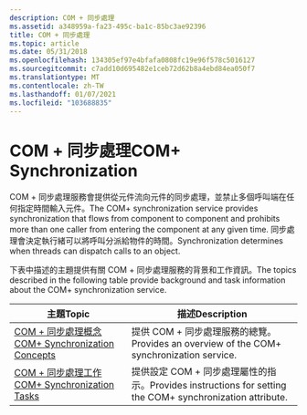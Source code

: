 ```yaml
---
description: COM + 同步處理
ms.assetid: a348959a-fa23-495c-ba1c-85bc3ae92396
title: COM + 同步處理
ms.topic: article
ms.date: 05/31/2018
ms.openlocfilehash: 134305ef97e4bfafa0808fc19e96f578c5016127
ms.sourcegitcommit: c7add10d695482e1ceb72d62b8a4ebd84ea050f7
ms.translationtype: MT
ms.contentlocale: zh-TW
ms.lasthandoff: 01/07/2021
ms.locfileid: "103688835"
---
```

# <a name="com-synchronization"></a><span data-ttu-id="5e145-103">COM + 同步處理</span><span class="sxs-lookup"><span data-stu-id="5e145-103">COM+ Synchronization</span></span>

<span data-ttu-id="5e145-104">COM + 同步處理服務會提供從元件流向元件的同步處理，並禁止多個呼叫端在任何指定時間輸入元件。</span><span class="sxs-lookup"><span data-stu-id="5e145-104">The COM+ synchronization service provides synchronization that flows from component to component and prohibits more than one caller from entering the component at any given time.</span></span> <span data-ttu-id="5e145-105">同步處理會決定執行緒可以將呼叫分派給物件的時間。</span><span class="sxs-lookup"><span data-stu-id="5e145-105">Synchronization determines when threads can dispatch calls to an object.</span></span>

<span data-ttu-id="5e145-106">下表中描述的主題提供有關 COM + 同步處理服務的背景和工作資訊。</span><span class="sxs-lookup"><span data-stu-id="5e145-106">The topics described in the following table provide background and task information about the COM+ synchronization service.</span></span>



| <span data-ttu-id="5e145-107">主題</span><span class="sxs-lookup"><span data-stu-id="5e145-107">Topic</span></span>                                                                         | <span data-ttu-id="5e145-108">描述</span><span class="sxs-lookup"><span data-stu-id="5e145-108">Description</span></span>                                                                      |
|-------------------------------------------------------------------------------|----------------------------------------------------------------------------------|
| [<span data-ttu-id="5e145-109">COM + 同步處理概念</span><span class="sxs-lookup"><span data-stu-id="5e145-109">COM+ Synchronization Concepts</span></span>](com--synchronization-concepts.md)<br/> | <span data-ttu-id="5e145-110">提供 COM + 同步處理服務的總覽。</span><span class="sxs-lookup"><span data-stu-id="5e145-110">Provides an overview of the COM+ synchronization service.</span></span><br/>             |
| [<span data-ttu-id="5e145-111">COM + 同步處理工作</span><span class="sxs-lookup"><span data-stu-id="5e145-111">COM+ Synchronization Tasks</span></span>](com--synchronization-tasks.md)<br/>       | <span data-ttu-id="5e145-112">提供設定 COM + 同步處理屬性的指示。</span><span class="sxs-lookup"><span data-stu-id="5e145-112">Provides instructions for setting the COM+ synchronization attribute.</span></span><br/> |



 

 

 




